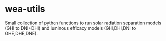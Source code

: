 # wea-utils
Small collection of python functions to run solar radiation separation models (GHI to DNI+DHI) and luminous efficacy models (GHI,DHI,DNI to GHE,DHE,DNE).
